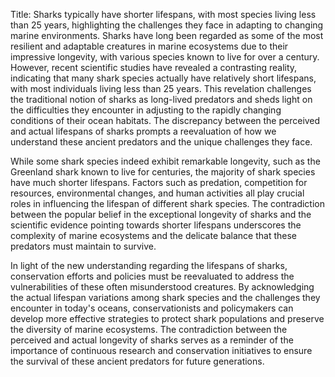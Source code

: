 Title: Sharks typically have shorter lifespans, with most species living less than 25 years, highlighting the challenges they face in adapting to changing marine environments.
Sharks have long been regarded as some of the most resilient and adaptable creatures in marine ecosystems due to their impressive longevity, with various species known to live for over a century. However, recent scientific studies have revealed a contrasting reality, indicating that many shark species actually have relatively short lifespans, with most individuals living less than 25 years. This revelation challenges the traditional notion of sharks as long-lived predators and sheds light on the difficulties they encounter in adjusting to the rapidly changing conditions of their ocean habitats. The discrepancy between the perceived and actual lifespans of sharks prompts a reevaluation of how we understand these ancient predators and the unique challenges they face.

While some shark species indeed exhibit remarkable longevity, such as the Greenland shark known to live for centuries, the majority of shark species have much shorter lifespans. Factors such as predation, competition for resources, environmental changes, and human activities all play crucial roles in influencing the lifespan of different shark species. The contradiction between the popular belief in the exceptional longevity of sharks and the scientific evidence pointing towards shorter lifespans underscores the complexity of marine ecosystems and the delicate balance that these predators must maintain to survive.

In light of the new understanding regarding the lifespans of sharks, conservation efforts and policies must be reevaluated to address the vulnerabilities of these often misunderstood creatures. By acknowledging the actual lifespan variations among shark species and the challenges they encounter in today's oceans, conservationists and policymakers can develop more effective strategies to protect shark populations and preserve the diversity of marine ecosystems. The contradiction between the perceived and actual longevity of sharks serves as a reminder of the importance of continuous research and conservation initiatives to ensure the survival of these ancient predators for future generations.